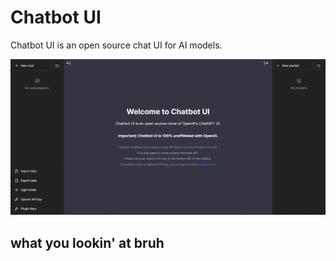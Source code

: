 # Chatbot UI

Chatbot UI is an open source chat UI for AI models.

![Chatbot UI](./public/screenshots/screenshot-0402023.jpg)



## what you lookin' at bruh